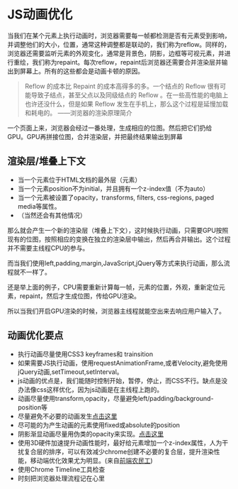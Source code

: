 # JS动画优化

当我们在某个元素上执行动画时，浏览器需要每一帧都检测是否有元素受到影响，并调整他们的大小，位置，通常这种调整都是联动的，我们称为reflow。同样的，浏览器还需要监听元素的外观变化，通常是背景色，阴影，边框等可视元素，并进行重绘，我们称为repaint。每次reflow，repaint后浏览器还需要合并渲染层并输出到屏幕上。所有的这些都会是动画卡顿的原因。

> Reflow 的成本比 Repaint 的成本高得多的多。一个结点的 Reflow 很有可能导致子结点，甚至父点以及同级结点的 Reflow 。在一些高性能的电脑上也许还没什么，但是如果 Reflow 发生在手机上，那么这个过程是延慢加载和耗电的。
> ——浏览器的渲染原理简介

一个页面上来，浏览器会经过一番处理，生成相应的位图。然后把它们扔给GPU。GPU再拼接位图，合并渲染层，并把最终结果输出到屏幕

## 渲染层/堆叠上下文

- 当一个元素位于HTML文档的最外层（元素）
- 当一个元素position不为initial，并且拥有一个z-index值（不为auto）
- 当一个元素被设置了opacity，transforms, filters, css-regions, paged media等属性。
- （当然还会有其他情况）

那么就会产生一个新的渲染层（堆叠上下文），这时候执行动画，只需要GPU按照现有的位图，按照相应的变换在独立的渲染层中输出，然后再合并输出。这个过程并不需要主线程CPU的参与。

而当我们使用left,padding,margin,JavaScript,jQuery等方式来执行动画，那么流程就不一样了。

还是举上面的例子，CPU需要重新计算每一帧，元素的位置，外观，重新定位元素，repaint，然后才生成位图，传给GPU渲染。

所以当我们开启GPU渲染的时候，浏览器主线程就能空出来去响应用户输入了。

## 动画优化要点

- 执行动画尽量使用CSS3 keyframes和 trainsition
- 如果需要JS执行动画，使用requestAnimationFrame,或者Velocity,避免使用jQuery动画,setTimeout,setInterval。
- js动画的优点是，我们能随时控制开始，暂停，停止，而CSS不行。缺点是没办法像css这样优化，因为js动画是在主线程上跑的。
- 动画尽量使用transform,opacity，尽量避免left/padding/background-position等
- 尽量避免不必要的动画发生[点击这里](http://www.html5rocks.com/en/tutorials/speed/unnecessary-paints/)
- 尽可能的为产生动画的元素使用fixed或absolute的position
- 阴影渐显动画尽量用伪类的opacity来实现。[点击这里](http://www.w3ctrain.com/2015/11/25/how-to-animate-box-shadow/)
- 使用3D硬件加速提升动画性能时，最好给元素增加一个z-index属性，人为干扰复合层的排序，可以有效减少chrome创建不必要的复合层，提升渲染性能，移动端优化效果尤为明显。(来自[前端农民工](http://div.io/topic/1348))
- 使用Chrome Timeline工具检查
- 时刻把浏览器处理流程记在心里